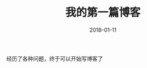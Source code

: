 ﻿---
layout: post
title: 我的第一篇博客
date: 2018-01-11
categories: blog
tags: [新起点]
description: 不积跬步无以至千里
---

经历了各种问题，终于可以开始写博客了












